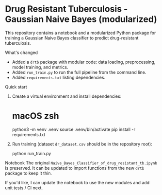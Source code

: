 # Drug Resistant Tuberculosis - Gaussian Naive Bayes (modularized)

This repository contains a notebook and a modularized Python package for training a Gaussian Naive Bayes classifier to predict drug-resistant tuberculosis.

What's changed
- Added a `drtb` package with modular code: data loading, preprocessing, model training, and metrics.
- Added `run_train.py` to run the full pipeline from the command line.
- Added `requirements.txt` listing dependencies.

Quick start
1. Create a virtual environment and install dependencies:

	# macOS zsh
	python3 -m venv .venv
	source .venv/bin/activate
	pip install -r requirements.txt

2. Run training (dataset `dr_dataset.csv` should be in the repository root):

	python run_train.py

Notebook
The original `Naive_Bayes_Classifier_of_drug_resistant_tb.ipynb` is preserved. It can be updated to import functions from the new `drtb` package to keep it thin.

If you'd like, I can update the notebook to use the new modules and add unit tests / CI next.
